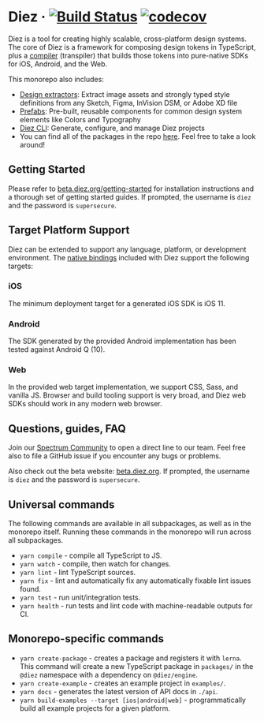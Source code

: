# Diez &middot; [![Build Status](https://travis-ci.com/diez/diez.svg?token=R7p5y7u83p1oNU4bsu1p&branch=master)](https://travis-ci.com/diez/diez) [![codecov](https://codecov.io/gh/diez/diez/branch/master/graph/badge.svg?token=pgB9U8YLUU)](https://codecov.io/gh/diez/diez)

Diez is a tool for creating highly scalable, cross-platform design systems. The core of Diez is a framework for composing design tokens in TypeScript, plus a [compiler](https://github.com/diez/diez/tree/master/packages/compiler) (transpiler) that builds those tokens into pure-native SDKs for iOS, Android, and the Web.

This monorepo also includes:

 * [Design extractors](https://github.com/diez/diez/tree/master/packages/sources): Extract image assets and strongly typed style definitions from any Sketch, Figma, InVision DSM, or Adobe XD file
 * [Prefabs](https://github.com/diez/diez/tree/master/packages/prefabs): Pre-built, reusable components for common design system elements like Colors and Typography
 * [Diez CLI](https://github.com/diez/diez/tree/master/packages/cli-core): Generate, configure, and manage Diez projects
 * You can find all of the packages in the repo [here](https://github.com/diez/diez/tree/master/packages). Feel free to take a look around!

## Getting Started

Please refer to [beta.diez.org/getting-started](https://diez:supersecure@beta.diez.org/getting-started) for installation instructions and a thorough set of getting started guides. If prompted, the username is `diez` and the password is `supersecure`.

## Target Platform Support

Diez can be extended to support any language, platform, or development environment. The [native bindings](https://diez:supersecure@beta.diez.org/glossary/#bindings) included with Diez support the following targets:

### iOS

The minimum deployment target for a generated iOS SDK is iOS 11.

### Android

The SDK generated by the provided Android implementation has been tested against Android Q (10).

### Web

In the provided web target implementation, we support CSS, Sass, and vanilla JS. Browser and build tooling support is very broad, and Diez web SDKs should work in any modern web browser.

## Questions, guides, FAQ

Join our [Spectrum Community](https://spectrum.chat/diez) to open a direct line to our team. Feel free also to file a GitHub issue if you encounter any bugs or problems.

Also check out the beta website: [beta.diez.org](https://diez:supersecure@beta.diez.org/). If prompted, the username is `diez` and the password is `supersecure`.

## Universal commands

The following commands are available in all subpackages, as well as in the monorepo itself. Running these commands in the monorepo will run across all subpackages.

 * `yarn compile` - compile all TypeScript to JS.
 * `yarn watch` - compile, then watch for changes.
 * `yarn lint` - lint TypeScript sources.
 * `yarn fix` - lint and automatically fix any automatically fixable lint issues found.
 * `yarn test` - run unit/integration tests.
 * `yarn health` - run tests and lint code with machine-readable outputs for CI.

## Monorepo-specific commands

 * `yarn create-package` - creates a package and registers it with `lerna`. This command will create a new TypeScript package in `packages/` in the `@diez` namespace with a dependency on `@diez/engine`.
 * `yarn create-example` - creates an example project in `examples/`.
 * `yarn docs` - generates the latest version of API docs in `./api`.
 * `yarn build-examples --target [ios|android|web]` - programmatically build all example projects for a given platform.
